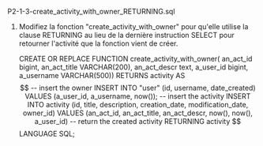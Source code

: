 P2-1-3-create_activity_with_owner_RETURNING.sql

1) Modifiez la fonction "create_activity_with_owner" pour qu'elle utilise la clause RETURNING au lieu de la dernière instruction SELECT 
pour retourner l'activité que la fonction vient de créer. 

    CREATE OR REPLACE FUNCTION create_activity_with_owner(
        an_act_id bigint, 
        an_act_title VARCHAR(200), 
        an_act_descr text, 
        a_user_id bigint,
        a_username VARCHAR(500)) 
    RETURNS activity AS $$
        -- insert the owner
        INSERT INTO "user" (id, username, date_created) 
        VALUES (a_user_id, a_username, now());
        -- insert the activity
        INSERT INTO activity (id, title, description, creation_date, modification_date, owner_id)
        VALUES (an_act_id, an_act_title, an_act_descr, now(), now(), a_user_id)
        -- return the created activity
        RETURNING activity
    $$
    LANGUAGE SQL;
